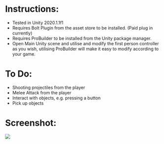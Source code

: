 # Instructions:

- Tested in Unity 2020.1.1f1
- Requires Bolt Plugin from the asset store to be installed. (Paid plug in currently)
- Requires ProBuilder to be installed from the Unity package manager.
- Open Main Unity scene and utilise and modify the first person controller as you wish, utilising ProBuilder will make it easy to modify according to your game.

# To Do:

- Shooting projectiles from the player
- Melee Attack from the player
- Interact with objects, e.g. pressing a button
- Pick up objects


# Screenshot: 

![](https://i.snap.as/A2Ed4QY.png)